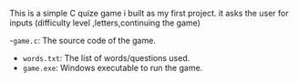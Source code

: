 This is a simple C quize game i built as my first project.
it asks the user for inputs (difficulty level ,letters,continuing the game)

-`game.c`: The source code of the game.
- `words.txt`: The list of words/questions used.
- `game.exe`: Windows executable to run the game.
